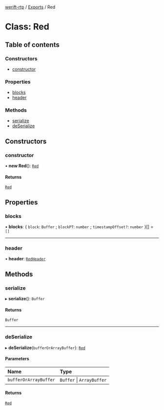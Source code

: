 [werift-rtp](../README.md) / [Exports](../modules.md) / Red

# Class: Red

## Table of contents

### Constructors

- [constructor](Red.md#constructor)

### Properties

- [blocks](Red.md#blocks)
- [header](Red.md#header)

### Methods

- [serialize](Red.md#serialize)
- [deSerialize](Red.md#deserialize)

## Constructors

### constructor

• **new Red**(): [`Red`](Red.md)

#### Returns

[`Red`](Red.md)

## Properties

### blocks

• **blocks**: \{ `block`: `Buffer` ; `blockPT`: `number` ; `timestampOffset?`: `number`  }[] = `[]`

___

### header

• **header**: [`RedHeader`](RedHeader.md)

## Methods

### serialize

▸ **serialize**(): `Buffer`

#### Returns

`Buffer`

___

### deSerialize

▸ **deSerialize**(`bufferOrArrayBuffer`): [`Red`](Red.md)

#### Parameters

| Name | Type |
| :------ | :------ |
| `bufferOrArrayBuffer` | `Buffer` \| `ArrayBuffer` |

#### Returns

[`Red`](Red.md)
